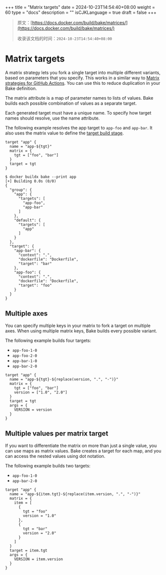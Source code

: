 +++
title = "Matrix targets"
date = 2024-10-23T14:54:40+08:00
weight = 60
type = "docs"
description = ""
isCJKLanguage = true
draft = false
+++

> 原文：[https://docs.docker.com/build/bake/matrices/](https://docs.docker.com/build/bake/matrices/)
>
> 收录该文档的时间：`2024-10-23T14:54:40+08:00`

# Matrix targets

A matrix strategy lets you fork a single target into multiple different variants, based on parameters that you specify. This works in a similar way to [Matrix strategies for GitHub Actions](https://docs.github.com/en/actions/using-jobs/using-a-matrix-for-your-jobs). You can use this to reduce duplication in your Bake definition.

The matrix attribute is a map of parameter names to lists of values. Bake builds each possible combination of values as a separate target.

Each generated target must have a unique name. To specify how target names should resolve, use the name attribute.

The following example resolves the app target to `app-foo` and `app-bar`. It also uses the matrix value to define the [target build stage](https://docs.docker.com/build/bake/reference/#targettarget).



```hcl
target "app" {
  name = "app-${tgt}"
  matrix = {
    tgt = ["foo", "bar"]
  }
  target = tgt
}
```



```console
$ docker buildx bake --print app
[+] Building 0.0s (0/0)
{
  "group": {
    "app": {
      "targets": [
        "app-foo",
        "app-bar"
      ]
    },
    "default": {
      "targets": [
        "app"
      ]
    }
  },
  "target": {
    "app-bar": {
      "context": ".",
      "dockerfile": "Dockerfile",
      "target": "bar"
    },
    "app-foo": {
      "context": ".",
      "dockerfile": "Dockerfile",
      "target": "foo"
    }
  }
}
```

## Multiple axes

You can specify multiple keys in your matrix to fork a target on multiple axes. When using multiple matrix keys, Bake builds every possible variant.

The following example builds four targets:

- `app-foo-1-0`
- `app-foo-2-0`
- `app-bar-1-0`
- `app-bar-2-0`



```hcl
target "app" {
  name = "app-${tgt}-${replace(version, ".", "-")}"
  matrix = {
    tgt = ["foo", "bar"]
    version = ["1.0", "2.0"]
  }
  target = tgt
  args = {
    VERSION = version
  }
}
```

## Multiple values per matrix target

If you want to differentiate the matrix on more than just a single value, you can use maps as matrix values. Bake creates a target for each map, and you can access the nested values using dot notation.

The following example builds two targets:

- `app-foo-1-0`
- `app-bar-2-0`



```hcl
target "app" {
  name = "app-${item.tgt}-${replace(item.version, ".", "-")}"
  matrix = {
    item = [
      {
        tgt = "foo"
        version = "1.0"
      },
      {
        tgt = "bar"
        version = "2.0"
      }
    ]
  }
  target = item.tgt
  args = {
    VERSION = item.version
  }
}
```
